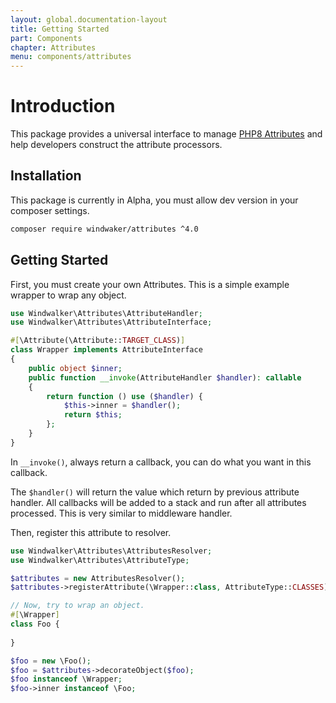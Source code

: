 ```yaml
---
layout: global.documentation-layout
title: Getting Started
part: Components
chapter: Attributes
menu: components/attributes
---
```


# Introduction

This package provides a universal interface to manage [PHP8 Attributes](https://stitcher.io/blog/attributes-in-php-8)
and help developers construct the attribute processors.

## Installation

This package is currently in Alpha, you must allow dev version in your composer settings.

```bash
composer require windwaker/attributes ^4.0
```

## Getting Started

First, you must create your own Attributes. This is a simple example wrapper to wrap any object.

```php
use Windwalker\Attributes\AttributeHandler;
use Windwalker\Attributes\AttributeInterface;

#[\Attribute(\Attribute::TARGET_CLASS)]
class Wrapper implements AttributeInterface
{
    public object $inner;
    public function __invoke(AttributeHandler $handler): callable
    {
        return function () use ($handler) {
            $this->inner = $handler();
            return $this;
        };
    }
}
```

In `__invoke()`, always return a callback, you can do what you want in this callback.

The `$handler()` will return the value which return by previous attribute handler.
All callbacks will be added to a stack and run after all attributes processed. This is very similar
to middleware handler.

Then, register this attribute to resolver.

```php
use Windwalker\Attributes\AttributesResolver;
use Windwalker\Attributes\AttributeType;

$attributes = new AttributesResolver();
$attributes->registerAttribute(\Wrapper::class, AttributeType::CLASSES);

// Now, try to wrap an object.  
#[\Wrapper] 
class Foo {
    
}

$foo = new \Foo();
$foo = $attributes->decorateObject($foo);
$foo instanceof \Wrapper;
$foo->inner instanceof \Foo;
```